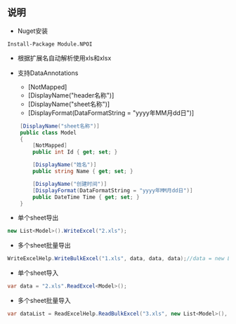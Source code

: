 ﻿## 说明

- Nuget安装
```
Install-Package Module.NPOI
```

- 根据扩展名自动解析使用xls和xlsx

- 支持DataAnnotations
    - [NotMapped]
    - [DisplayName("header名称")]
    - [DisplayName("sheet名称")]
    - [DisplayFormat(DataFormatString = "yyyy年MM月dd日")]

```C#
    [DisplayName("sheet名称")]
    public class Model
    {
        [NotMapped]
        public int Id { get; set; }

        [DisplayName("姓名")]
        public string Name { get; set; }

        [DisplayName("创建时间")]
        [DisplayFormat(DataFormatString = "yyyy年MM月dd日")]
        public DateTime Time { get; set; }
    }
```

- 单个sheet导出
```C#
new List<Model>().WriteExcel("2.xls");
```

- 多个sheet批量导出
```C#
WriteExcelHelp.WriteBulkExcel("1.xls", data, data, data);//data = new List<Model>()
```

- 单个sheet导入
```C#
var data = "2.xls".ReadExcel<Model>();
```

- 多个sheet批量导入
```C#
var dataList = ReadExcelHelp.ReadBulkExcel("3.xls", new List<Model>(), new List<Model>(), new List<Model>());
```



